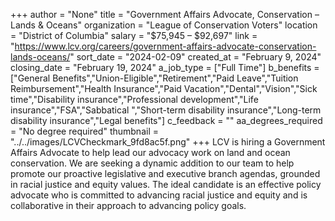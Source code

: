 +++
author = "None"
title = "Government Affairs Advocate, Conservation – Lands & Oceans"
organization = "League of Conservation Voters"
location = "District of Columbia"
salary = "$75,945 – $92,697"
link = "https://www.lcv.org/careers/government-affairs-advocate-conservation-lands-oceans/"
sort_date = "2024-02-09"
created_at = "February 9, 2024"
closing_date = "February 19, 2024"
a_job_type = ["Full Time"]
b_benefits = ["General Benefits","Union-Eligible","Retirement","Paid Leave","Tuition Reimbursement","Health Insurance","Paid Vacation","Dental","Vision","Sick time","Disability insurance","Professional development","Life insurance","FSA","Sabbatical ","Short-term disability insurance","Long-term disability insurance","Legal benefits"]
c_feedback = ""
aa_degrees_required = "No degree required"
thumbnail = "../../images/LCVCheckmark_9fd8ac5f.png"
+++
LCV is hiring a Government Affairs Advocate to help lead our advocacy work on land and ocean conservation. We are seeking a dynamic addition to our team to help promote our proactive legislative and executive branch agendas, grounded in racial justice and equity values. The ideal candidate is an effective policy advocate who is committed to advancing racial justice and equity and is collaborative in their approach to advancing policy goals.